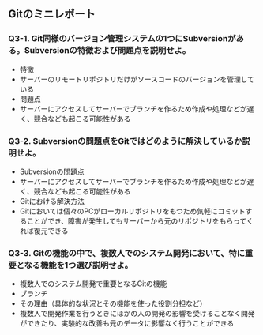 ## Gitのミニレポート
### Q3-1. Git同様のバージョン管理システムの1つにSubversionがある。Subversionの特徴および問題点を説明せよ。
* 特徴
* サーバーのリモートリポジトリだけがソースコードのバージョンを管理している
* 問題点
* サーバーにアクセスしてサーバーでブランチを作るため作成や処理などが遅く、競合なども起こる可能性がある
### Q3-2. Subversionの問題点をGitではどのように解決しているか説明せよ。
* Subversionの問題点
* サーバーにアクセスしてサーバーでブランチを作るため作成や処理などが遅く、競合なども起こる可能性がある
* Gitにおける解決方法
* Gitにおいては個々のPCがローカルリポジトリをもつため気軽にコミットすることができ、障害が発生してもサーバーから元のリポジトリをもらってくれば復元できる
### Q3-3. Gitの機能の中で、複数人でのシステム開発において、特に重要となる機能を1つ選び説明せよ。
* 複数人でのシステム開発で重要となるGitの機能
* ブランチ
* その理由（具体的な状況とその機能を使った役割分担など）
* 複数人で開発作業を行うときにほかの人の開発の影響を受けることなく開発ができたり、実験的な改善も元のデータに影響なく行うことができる
